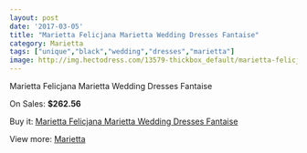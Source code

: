 ```yaml
---
layout: post
date: '2017-03-05'
title: "Marietta Felicjana Marietta Wedding Dresses Fantaise"
category: Marietta
tags: ["unique","black","wedding","dresses","marietta"]
image: http://img.hectodress.com/13579-thickbox_default/marietta-felicjana-marietta-wedding-dresses-fantaise.jpg
---
```

Marietta Felicjana Marietta Wedding Dresses Fantaise

On Sales: **$262.56**
<a href="https://www.hectodress.com/marietta/6567-marietta-felicjana-marietta-wedding-dresses-fantaise.html"><amp-img layout="responsive" width="600" height="600" src="//img.hectodress.com/13579-thickbox_default/marietta-felicjana-marietta-wedding-dresses-fantaise.jpg" alt="Marietta Felicjana Marietta Wedding Dresses Fantaise 0" /></a>

Buy it: [Marietta Felicjana Marietta Wedding Dresses Fantaise](https://www.hectodress.com/marietta/6567-marietta-felicjana-marietta-wedding-dresses-fantaise.html "Marietta Felicjana Marietta Wedding Dresses Fantaise")

View more: [Marietta](https://www.hectodress.com/112-marietta "Marietta")